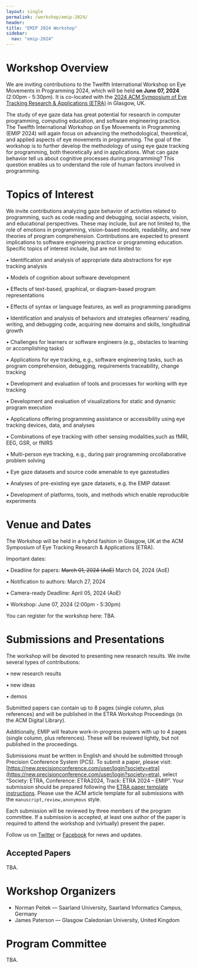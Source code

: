 ```yaml
---
layout: single
permalink: /workshop/emip-2024/
header:
title: "EMIP 2024 Workshop"
sidebar:
  nav: "emip-2024"
---
```


# Workshop Overview
We are inviting contributions to the Twelfth International Workshop on Eye Movements in Programming 2024, which will be held **on June 07, 2024** (2:00pm - 5:30pm). It is co-located with the [2024 ACM Symposium of Eye Tracking Research & Applications (ETRA)](http://etra.acm.org/2024/) in Glasgow, UK.

The study of eye gaze data has great potential for research in computer programming, computing education, and software engineering practice. The Twelfth International Workshop on Eye Movements in Programming (EMIP 2024) will again focus on advancing the methodological, theoretical, and applied aspects of eye movements in programming. The goal of the workshop is to further develop the methodology of using eye gaze tracking for programming, both theoretically and in applications. What can gaze behavior tell us about cognitive processes during programming? This question enables us to understand the role of human factors involved in programming.

# Topics of Interest
We invite contributions analyzing gaze behavior of activities related to programming, such as code reading and debugging, social aspects, vision, and educational perspectives. These may include, but are not limited to, the role of emotions in programming, vision-based models, readability, and new theories of program comprehension. Contributions are expected to present implications to software engineering practice or programming education. Specific topics of interest include, but are not limited to:

• Identification and analysis of appropriate data abstractions for eye tracking analysis

• Models of cognition about software development

• Effects of text-based, graphical, or diagram-based program representations

• Effects of syntax or language features, as well as programming paradigms

• Identification and analysis of behaviors and strategies oflearners’ reading, writing, and debugging code, acquiring new domains and skills, longitudinal growth

• Challenges for learners or software engineers (e.g., obstacles to learning or accomplishing tasks)

• Applications for eye tracking, e.g., software engineering tasks, such as program comprehension, debugging, requirements traceability, change tracking

• Development and evaluation of tools and processes for working with eye tracking

• Development and evaluation of visualizations for static and dynamic program execution

• Applications offering programming assistance or accessibility using eye tracking devices, data, and analyses

• Combinations of eye tracking with other sensing modalities,such as fMRI, EEG, GSR, or fNIRS

• Multi-person eye tracking, e.g., during pair programming orcollaborative problem solving

• Eye gaze datasets and source code amenable to eye gazestudies

• Analyses of pre-existing eye gaze datasets, e.g. the EMIP dataset

• Development of platforms, tools, and methods which enable reproducible experiments


# Venue and Dates

The Workshop will be held in a hybrid fashion in Glasgow, UK at the ACM Symposium of Eye Tracking Research & Applications (ETRA).

Important dates:

• Deadline for papers: ~~March 01, 2024 (AoE)~~ March 04, 2024 (AoE)

• Notification to authors: March 27, 2024

• Camera-ready Deadline: April 05, 2024 (AoE)

• Workshop: June 07, 2024 (2:00pm - 5:30pm)

You can register for the workshop here: TBA.


# Submissions and Presentations
The workshop will be devoted to presenting new research results. We invite several types of contributions:

• new research results

• new ideas

• demos

Submitted papers can contain up to 8 pages (single column, plus references) and will be published in the ETRA Workshop Proceedings (in the ACM Digital Library).

Additionally, EMIP will feature work-in-progress papers with up to 4 pages (single column, plus references). These will be reviewed lightly, but not published in the proceedings. 

Submissions must be written in English and should be submitted through Precision Conference System (PCS). To submit a paper, please visit: [https://new.precisionconference.com/user/login?society=etra](https://new.precisionconference.com/user/login?society=etra), select “Society: ETRA, Conference: ETRA2024, Track: ETRA 2024 – EMIP”. Your submission should be prepared following the [ETRA paper template instructions](http://etra.acm.org/2024/submissionprocess.html). Please use the ACM article template for all submissions with the `manuscript,review,anonymous` style.

Each submission will be reviewed by three members of the program committee. If a submission is accepted, at least one author of the paper is required to attend the workshop and (virtually) present the paper.

Follow us on [Twitter](https://twitter.com/emipws) or [Facebook](https://www.facebook.com/emipws/) for news and updates.

## Accepted Papers

TBA.

# Workshop Organizers
- Norman Peitek — Saarland University, Saarland Informatics Campus, Germany
- James Paterson — Glasgow Caledonian University, United Kingdom

# Program Committee
TBA.
